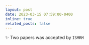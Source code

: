 ```yaml
---
layout: post
date: 2023-03-15 07:59:00-0400 
inline: true
related_posts: false
---
```


 :sparkles: Two papers was accepted by `ISMRM`   
